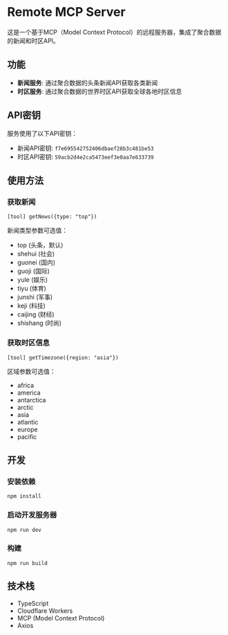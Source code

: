 # Remote MCP Server

这是一个基于MCP（Model Context Protocol）的远程服务器，集成了聚合数据的新闻和时区API。

## 功能

- **新闻服务**: 通过聚合数据的头条新闻API获取各类新闻
- **时区服务**: 通过聚合数据的世界时区API获取全球各地时区信息

## API密钥

服务使用了以下API密钥：

- 新闻API密钥: `f7e695542752406dbaef28b3c481be53`
- 时区API密钥: `59acb2d4e2ca5473eef3e0aa7e633739`

## 使用方法

### 获取新闻

```
[tool] getNews({type: "top"})
```

新闻类型参数可选值：
- top (头条，默认)
- shehui (社会)
- guonei (国内)
- guoji (国际)
- yule (娱乐)
- tiyu (体育)
- junshi (军事)
- keji (科技)
- caijing (财经)
- shishang (时尚)

### 获取时区信息

```
[tool] getTimezone({region: "asia"})
```

区域参数可选值：
- africa
- america
- antarctica
- arctic
- asia
- atlantic
- europe
- pacific

## 开发

### 安装依赖

```
npm install
```

### 启动开发服务器

```
npm run dev
```

### 构建

```
npm run build
```

## 技术栈

- TypeScript
- Cloudflare Workers
- MCP (Model Context Protocol)
- Axios